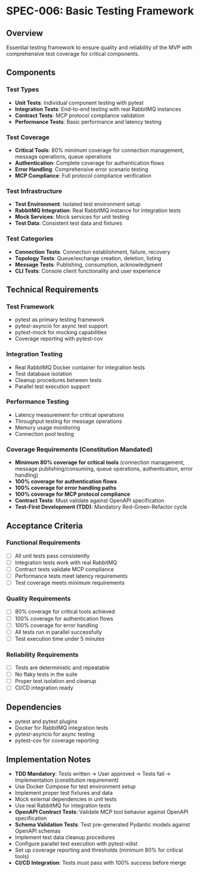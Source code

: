 # SPEC-006: Basic Testing Framework

## Overview
Essential testing framework to ensure quality and reliability of the MVP with comprehensive test coverage for critical components.

## Components

### Test Types
- **Unit Tests**: Individual component testing with pytest
- **Integration Tests**: End-to-end testing with real RabbitMQ instances
- **Contract Tests**: MCP protocol compliance validation
- **Performance Tests**: Basic performance and latency testing

### Test Coverage
- **Critical Tools**: 80% minimum coverage for connection management, message operations, queue operations
- **Authentication**: Complete coverage for authentication flows
- **Error Handling**: Comprehensive error scenario testing
- **MCP Compliance**: Full protocol compliance verification

### Test Infrastructure
- **Test Environment**: Isolated test environment setup
- **RabbitMQ Integration**: Real RabbitMQ instance for integration tests
- **Mock Services**: Mock services for unit testing
- **Test Data**: Consistent test data and fixtures

### Test Categories
- **Connection Tests**: Connection establishment, failure, recovery
- **Topology Tests**: Queue/exchange creation, deletion, listing
- **Message Tests**: Publishing, consumption, acknowledgment
- **CLI Tests**: Console client functionality and user experience

## Technical Requirements

### Test Framework
- pytest as primary testing framework
- pytest-asyncio for async test support
- pytest-mock for mocking capabilities
- Coverage reporting with pytest-cov

### Integration Testing
- Real RabbitMQ Docker container for integration tests
- Test database isolation
- Cleanup procedures between tests
- Parallel test execution support

### Performance Testing
- Latency measurement for critical operations
- Throughput testing for message operations
- Memory usage monitoring
- Connection pool testing

### Coverage Requirements (Constitution Mandated)
- **Minimum 80% coverage for critical tools** (connection management, message publishing/consuming, queue operations, authentication, error handling)
- **100% coverage for authentication flows**
- **100% coverage for error handling paths**
- **100% coverage for MCP protocol compliance**
- **Contract Tests**: Must validate against OpenAPI specification
- **Test-First Development (TDD)**: Mandatory Red-Green-Refactor cycle

## Acceptance Criteria

### Functional Requirements
- [ ] All unit tests pass consistently
- [ ] Integration tests work with real RabbitMQ
- [ ] Contract tests validate MCP compliance
- [ ] Performance tests meet latency requirements
- [ ] Test coverage meets minimum requirements

### Quality Requirements
- [ ] 80% coverage for critical tools achieved
- [ ] 100% coverage for authentication flows
- [ ] 100% coverage for error handling
- [ ] All tests run in parallel successfully
- [ ] Test execution time under 5 minutes

### Reliability Requirements
- [ ] Tests are deterministic and repeatable
- [ ] No flaky tests in the suite
- [ ] Proper test isolation and cleanup
- [ ] CI/CD integration ready

## Dependencies
- pytest and pytest plugins
- Docker for RabbitMQ integration tests
- pytest-asyncio for async testing
- pytest-cov for coverage reporting

## Implementation Notes
- **TDD Mandatory**: Tests written → User approved → Tests fail → Implementation (constitution requirement)
- Use Docker Compose for test environment setup
- Implement proper test fixtures and data
- Mock external dependencies in unit tests
- Use real RabbitMQ for integration tests
- **OpenAPI Contract Tests**: Validate MCP tool behavior against OpenAPI specification
- **Schema Validation Tests**: Test pre-generated Pydantic models against OpenAPI schemas
- Implement test data cleanup procedures
- Configure parallel test execution with pytest-xdist
- Set up coverage reporting and thresholds (minimum 80% for critical tools)
- **CI/CD Integration**: Tests must pass with 100% success before merge
